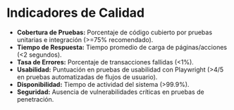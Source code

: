 # Indicadores de Calidad

- **Cobertura de Pruebas:** Porcentaje de código cubierto por pruebas unitarias e integración (>=75% recomendado).
- **Tiempo de Respuesta:** Tiempo promedio de carga de páginas/acciones (<2 segundos).
- **Tasa de Errores:** Porcentaje de transacciones fallidas (<1%).
- **Usabilidad:** Puntuación en pruebas de usabilidad con Playwright (>4/5  en pruebas automatizadas de flujos de usuario).
- **Disponibilidad:** Tiempo de actividad del sistema (>99.9%).
- **Seguridad:** Ausencia de vulnerabilidades críticas en pruebas de penetración.